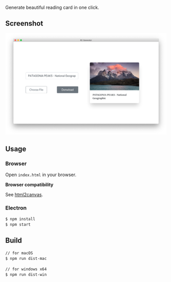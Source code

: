 Generate beautiful reading card in one click.

## Screenshot

![screenshot](https://github.com/brickyang/reading-card-generator/blob/master/screenshot.png?raw=true)

## Usage

### Browser

Open `index.html` in your browser.

**Browser compatibility**

See [html2canvas](https://github.com/niklasvh/html2canvas#browser-compatibility).

### Electron

```js
$ npm install
$ npm start
```

## Build

```bash
// for macOS
$ npm run dist-mac

// for windows x64
$ npm run dist-win
```


